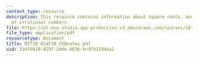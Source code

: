 ```yaml
---
content_type: resource
description: This resource contains information about square roots, and the existence
  of irrational numbers.
file: https://ol-ocw-studio-app-production.s3.amazonaws.com/courses/18-014-calculus-with-theory-fall-2010/316f0420829f20de483bbc975159dea1_MIT18_014F10_ChBnotes.pdf
file_type: application/pdf
resourcetype: Document
title: MIT18_014F10_ChBnotes.pdf
uid: 316f0420-829f-20de-483b-bc975159dea1
---
```

